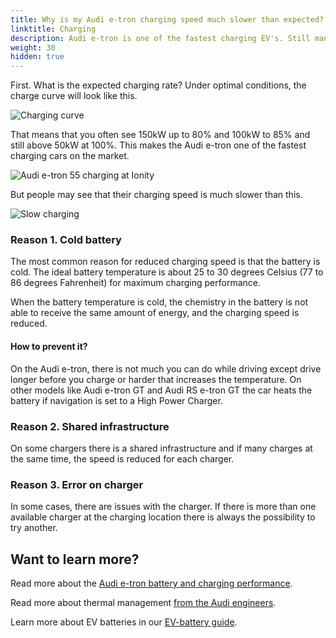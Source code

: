 ```yaml
---
title: Why is my Audi e-tron charging speed much slower than expected?
linktitle: Charging
description: Audi e-tron is one of the fastest charging EV's. Still many experience slower charging speed than expected. Why is that? 
weight: 30
hidden: true
---
```


First. What is the expected charging rate? Under optimal conditions, the charge curve will look like this.

![Charging curve](https://media.electrichasgoneaudi.net/multimedia/models/e-tron/knowledgeexchange/faq/whyhpcchargingslow/chargecurve.jpg "Charging curve e-tron 55 optimal conditions")

That means that you often see 150kW up to 80% and 100kW to 85% and still above 50kW at 100%. This makes the Audi e-tron one of the fastest charging cars on the market.

![Audi e-tron 55 charging at Ionity](https://media.electrichasgoneaudi.net/multimedia/models/e-tron/knowledgeexchange/faq/whyhpcchargingslow/charginghpc.jpg "Audi e-tron 55 charging at Ionity HPC")

But people may see that their charging speed is much slower than this.

![Slow charging](https://media.electrichasgoneaudi.net/multimedia/models/e-tron/knowledgeexchange/faq/whyhpcchargingslow/slowcharging1.jpg "Example 1 - slow charging curve")

### Reason 1. Cold battery

The most common reason for reduced charging speed is that the battery is cold. The ideal battery temperature is about 25 to 30 degrees Celsius (77 to 86 degrees Fahrenheit) for maximum charging performance.

When the battery temperature is cold, the chemistry in the battery is not able to receive the same amount of energy, and the charging speed is reduced.

#### How to prevent it?

On the Audi e-tron, there is not much you can do while driving except drive longer before you charge or harder that increases the temperature. On other models like Audi e-tron GT and Audi RS e-tron GT the car heats the battery if navigation is set to a High Power Charger.

### Reason 2. Shared infrastructure

On some chargers there is a shared infrastructure and if many charges at the same time, the speed is reduced for each charger.

### Reason 3. Error on charger

In some cases, there are issues with the charger. If there is more than one available charger at the charging location there is always the possibility to try another.

## Want to learn more?

Read more about the [Audi e-tron battery and charging performance](../../../drivetrain/battery/).

Read more about thermal management [from the Audi engineers](../../../../../articles/thermalmanagementwinter/).

Learn more about EV batteries in our [EV-battery guide](../../../../../technology/battery/).
